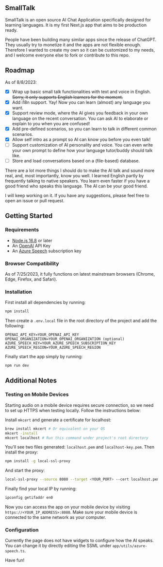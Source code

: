 ## SmallTalk

SmallTalk is an open source AI Chat Application specifically designed for learning languages. It is my first Next.js app that aims to be production ready.

People have been building many similar apps since the release of ChatGPT. They usually try to monetize it and the apps are not flexible enough. Therefore I wanted to create my own so it can be customized to my needs, and I welcome everyone else to fork or contribute to this repo.

## Roadmap

As of 8/8/2023:
- [X] Wrap up basic small talk functionalities with text and voice in English. ~~Sorry, it only supports English learners for the moment.~~
- [X] Add i18n support. Yay! Now you can learn (almost) any language you want.
- [X] Support review mode, where the AI gives you feedback in your own language on the recent conversation. You can ask AI to elaborate or explain to you when you are confused!
- [X] Add pre-defined scenarios, so you can learn to talk in different common scenarios.
- [X] Allow self intro as a prompt so AI can know you before you even talk!
- [ ] Support customization of AI personality and voice. You can even write your own prompt to define how your language tutor/buddy should talk like.
- [ ] Store and load conversations based on a (file-based) database.

There are a lot more things I should do to make the AI talk and sound more real, and, most importantly, know you well. I learned English partly by frequently talking to native speakers. You learn even faster if you have a good friend who speaks this language. The AI can be your good friend.

I will keep working on it. If you have any suggestions, please feel free to open an issue or pull request.

## Getting Started

### Requirements

- [Node.js 16.8](https://nodejs.org/) or later
- An [OpenAI](https://platform.openai.com/account/api-keys) API Key
- An [Azure Speech](https://speech.microsoft.com/) subscription key

### Browser Compatibility

As of 7/25/2023, it fully functions on latest mainstream browsers (Chrome, Edge, Firefox, and Safari).

### Installation

First install all dependencies by running:

```bash
npm install
```

Then create a `.env.local` file in the root directory of the project and add the following:

```
OPENAI_API_KEY=YOUR_OPENAI_API_KEY
OPENAI_ORGANIZATION=YOUR_OPENAI_ORGANIZATION (optional)
AZURE_SPEECH_KEY=YOUR_AZURE_SPEECH_SUBSCRIPTION_KEY
AZURE_SPEECH_REGION=YOUR_AZURE_SPEECH_REGION
```

Finally start the app simply by running:

```bash
npm run dev
```

## Additional Notes

### Testing on Mobile Devices

Starting audio on a mobile device requires secure connection, so we need to set up HTTPS when testing locally. Follow the instructions below:

Install `mkcert` and generate a certificate for localhost:

```bash
brew install mkcert # Or equivalent on your OS
mkcert -install
mkcert localhost # Run this command under project's root directory
```

You'll see two files generated: `localhost.pem` and `localhost-key.pem`. Then install the proxy:

```bash
npm install -g local-ssl-proxy
```

And start the proxy:

```bash
local-ssl-proxy --source 8080 --target <YOUR_PORT> --cert localhost.pem --key localhost-key.pem # <YOUR_PORT> is the port started by Next.js, which is 3000 by default
```

Finally find your local IP by running:

```bash
ipconfig getifaddr en0
```

Now you can access the app on your mobile device by visiting `https://<YOUR_IP_ADDRESS>:8080`. Make sure your mobile device is connected to the same network as your computer.

### Configuration

Currently the page does not have widgets to configure how the AI speaks. You can change it by directly editing the SSML under `app/utils/azure-speech.ts`.

Have fun!
